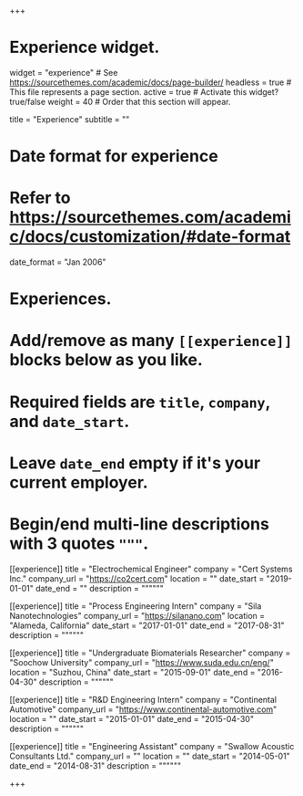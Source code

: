 +++
# Experience widget.
widget = "experience"  # See https://sourcethemes.com/academic/docs/page-builder/
headless = true  # This file represents a page section.
active = true  # Activate this widget? true/false
weight = 40  # Order that this section will appear.

title = "Experience"
subtitle = ""

# Date format for experience
#   Refer to https://sourcethemes.com/academic/docs/customization/#date-format
date_format = "Jan 2006"

# Experiences.
#   Add/remove as many `[[experience]]` blocks below as you like.
#   Required fields are `title`, `company`, and `date_start`.
#   Leave `date_end` empty if it's your current employer.
#   Begin/end multi-line descriptions with 3 quotes `"""`.

[[experience]]
  title = "Electrochemical Engineer"
  company = "Cert Systems Inc."
  company_url = "https://co2cert.com"
  location = ""
  date_start = "2019-01-01"
  date_end = ""
  description = """"""

[[experience]]
  title = "Process Engineering Intern"
  company = "Sila Nanotechnologies"
  company_url = "https://silanano.com"
  location = "Alameda, California"
  date_start = "2017-01-01"
  date_end = "2017-08-31"
  description = """"""

[[experience]]
  title = "Undergraduate Biomaterials Researcher"
  company = "Soochow University"
  company_url = "https://www.suda.edu.cn/eng/"
  location = "Suzhou, China"
  date_start = "2015-09-01"
  date_end = "2016-04-30"
  description = """"""

[[experience]]
  title = "R&D Engineering Intern"
  company = "Continental Automotive"
  company_url = "https://www.continental-automotive.com"
  location = ""
  date_start = "2015-01-01"
  date_end = "2015-04-30"
  description = """"""

[[experience]]
  title = "Engineering Assistant"
  company = "Swallow Acoustic Consultants Ltd."
  company_url = ""
  location = ""
  date_start = "2014-05-01"
  date_end = "2014-08-31"
  description = """"""

+++
